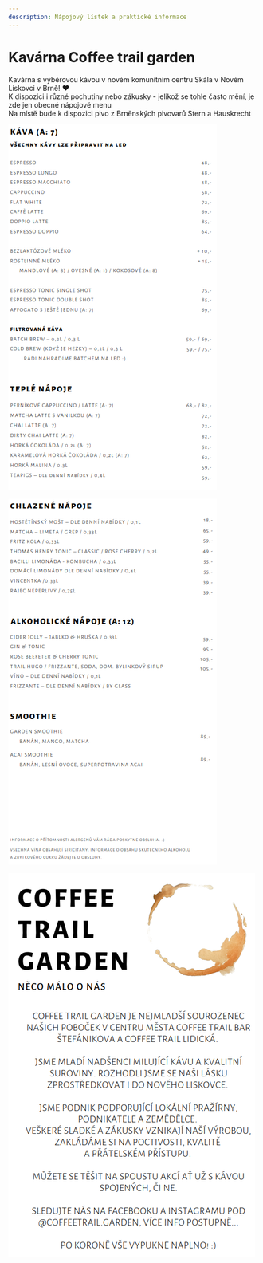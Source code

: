 ```yaml
---
description: Nápojový lístek a praktické informace
---
```


# Kavárna Coffee trail garden

Kavárna s výběrovou kávou v novém komunitním centru Skála v Novém Lískovci v Brně! ❤️  
K dispozici i různé pochutiny nebo zákusky - jelikož se tohle často mění, je zde jen obecné nápojové menu  
Na místě bude k dispozici pivo z Brněnských pivovarů Stern a Hauskrecht 

![](../../.gitbook/assets/screenshot_1.png)

![](../../.gitbook/assets/screenshot_2.png)

![](../../.gitbook/assets/screenshot_5.png)

